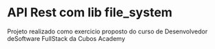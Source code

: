 # API Rest com lib file_system

Projeto realizado como exercicio proposto do curso de Desenvolvedor deSoftware FullStack da Cubos Academy